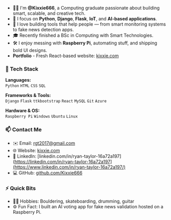 - 👨‍💻 I'm **@Kixxie666**, a Computing graduate passionate about building smart, scalable, and creative tech.
- 🧠 I focus on **Python**, **Django**, **Flask**, **IoT**, and **AI-based applications**.
- 🚀 I love building tools that help people — from smart monitoring systems to fake news detection apps.
- 🎓 Recently finished a BSc in Computing with Smart Technologies.
- 🛠 I enjoy messing with **Raspberry Pi**, automating stuff, and shipping bold UI designs.
- **Portfolio** - Fresh React-based website: [kixxie.com](https://kixxie.com)

### 🧭 Tech Stack

**Languages:**  
`Python` `HTML` `CSS` `SQL`

**Frameworks & Tools:**  
`Django` `Flask` `ttkbootstrap` `React` `MySQL` `Git` `Azure`

**Hardware & OS:**  
`Raspberry Pi` `Windows` `Ubuntu` `Linux`



### 📫 Contact Me

- ✉️ Email: [rgt2017@gmail.com](mailto:rgt2017@gmail.com)  
- 🌐 Website: [kixxie.com](https://kixxie.com)  
- 🔗 LinkedIn: [linkedin.com/in/ryan-taylor-16a72a197](https://linkedin.com/in/ryan-taylor-16a72a197](https://www.linkedin.com/in/ryan-taylor-16a72a197/)
- 💻 GitHub: [github.com/Kixxie666](https://github.com/Kixxie666)



### ⚡ Quick Bits
- 🧗‍♂️ Hobbies: Bouldering, skateboarding, drumming, guitar  
- ⚙️ Fun Fact: I built an AI voting app for fake news validation hosted on a Raspberry Pi.




<!---
Kixxie666/Kixxie666 is a ✨ special ✨ repository because its `README.md` (this file) appears on your GitHub profile.
You can click the Preview link to take a look at your changes.
--->
